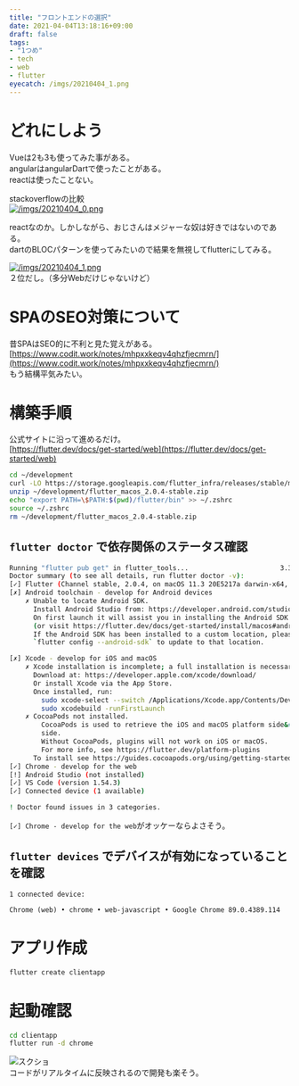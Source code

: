 ```yaml
---
title: "フロントエンドの選択"
date: 2021-04-04T13:18:16+09:00
draft: false
tags:
- "1つめ"
- tech
- web
- flutter
eyecatch: /imgs/20210404_1.png
---
```


# どれにしよう

Vueは2も3も使ってみた事がある。  
angularはangularDartで使ったことがある。  
reactは使ったことない。  

stackoverflowの比較  
[![/imgs/20210404_0.png](/imgs/20210404_0.png)](https://insights.stackoverflow.com/trends?tags=reactjs%2Cvue.js%2Cangular)  

reactなのか。しかしながら、おじさんはメジャーな奴は好きではないのである。  
dartのBLOCパターンを使ってみたいので結果を無視してflutterにしてみる。  

[![/imgs/20210404_1.png](/imgs/20210404_1.png)](https://insights.stackoverflow.com/trends?tags=reactjs%2Cvue.js%2Cangular%2Cflutter)  
２位だし。（多分Webだけじゃないけど）

# SPAのSEO対策について

昔SPAはSEO的に不利と見た覚えがある。  
[https://www.codit.work/notes/mhpxxkeqv4qhzfjecmrn/](https://www.codit.work/notes/mhpxxkeqv4qhzfjecmrn/)  
もう結構平気みたい。

# 構築手順

公式サイトに沿って進めるだけ。  
[https://flutter.dev/docs/get-started/web](https://flutter.dev/docs/get-started/web)  

```sh
cd ~/development
curl -LO https://storage.googleapis.com/flutter_infra/releases/stable/macos/flutter_macos_2.0.4-stable.zip
unzip ~/development/flutter_macos_2.0.4-stable.zip 
echo "export PATH=\$PATH:$(pwd)/flutter/bin" >> ~/.zshrc
source ~/.zshrc 
rm ~/development/flutter_macos_2.0.4-stable.zip 
```

## `flutter doctor` で依存関係のステータス確認

```sh
Running "flutter pub get" in flutter_tools...                       3.3s
Doctor summary (to see all details, run flutter doctor -v):
[✓] Flutter (Channel stable, 2.0.4, on macOS 11.3 20E5217a darwin-x64, locale ja-JP)
[✗] Android toolchain - develop for Android devices
    ✗ Unable to locate Android SDK.
      Install Android Studio from: https://developer.android.com/studio/index.html
      On first launch it will assist you in installing the Android SDK components.
      (or visit https://flutter.dev/docs/get-started/install/macos#android-setup for detailed instructions).
      If the Android SDK has been installed to a custom location, please use
      `flutter config --android-sdk` to update to that location.

[✗] Xcode - develop for iOS and macOS
    ✗ Xcode installation is incomplete; a full installation is necessary for iOS development.
      Download at: https://developer.apple.com/xcode/download/
      Or install Xcode via the App Store.
      Once installed, run:
        sudo xcode-select --switch /Applications/Xcode.app/Contents/Developer
        sudo xcodebuild -runFirstLaunch
    ✗ CocoaPods not installed.
        CocoaPods is used to retrieve the iOS and macOS platform side&#39;s plugin code that responds to your plugin usage on the Dart
        side.
        Without CocoaPods, plugins will not work on iOS or macOS.
        For more info, see https://flutter.dev/platform-plugins
      To install see https://guides.cocoapods.org/using/getting-started.html#installation for instructions.
[✓] Chrome - develop for the web
[!] Android Studio (not installed)
[✓] VS Code (version 1.54.3)
[✓] Connected device (1 available)

! Doctor found issues in 3 categories.
```

`[✓] Chrome - develop for the web`がオッケーならよさそう。

## `flutter devices` でデバイスが有効になっていることを確認

```
1 connected device:

Chrome (web) • chrome • web-javascript • Google Chrome 89.0.4389.114
```

# アプリ作成

```sh
flutter create clientapp
```

# 起動確認

```sh
cd clientapp
flutter run -d chrome
```

![スクショ](/imgs/20210404.png)  
コードがリアルタイムに反映されるので開発も楽そう。
